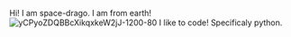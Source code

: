 Hi!
I am space-drago.
I am from earth!
![yCPyoZDQBBcXikqxkeW2jJ-1200-80](https://user-images.githubusercontent.com/79468662/170382368-c8b98d06-b292-4385-917a-9f3124e10989.jpg)
I like to code!
Specificaly python.
